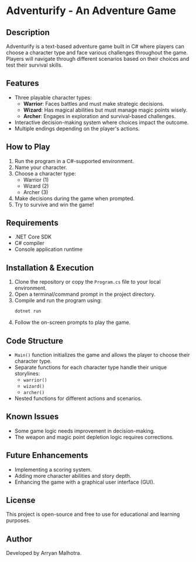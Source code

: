 ﻿# Adventurify - An Adventure Game

## Description

Adventurify is a text-based adventure game built in C# where players can choose a character type and face various challenges throughout the game. Players will navigate through different scenarios based on their choices and test their survival skills.

## Features

- Three playable character types:
    - **Warrior**: Faces battles and must make strategic decisions.
    - **Wizard**: Has magical abilities but must manage magic points wisely.
    - **Archer**: Engages in exploration and survival-based challenges.
- Interactive decision-making system where choices impact the outcome.
- Multiple endings depending on the player's actions.

## How to Play

1. Run the program in a C#-supported environment.
2. Name your character.
3. Choose a character type:
    - Warrior (1)
    - Wizard (2)
    - Archer (3)
4. Make decisions during the game when prompted.
5. Try to survive and win the game!

## Requirements

- .NET Core SDK
- C# compiler
- Console application runtime

## Installation & Execution

1. Clone the repository or copy the `Program.cs` file to your local environment.
2. Open a terminal/command prompt in the project directory.
3. Compile and run the program using:
   ```sh
   dotnet run
   ```
4. Follow the on-screen prompts to play the game.

## Code Structure

- `Main()` function initializes the game and allows the player to choose their character type.
- Separate functions for each character type handle their unique storylines:
    - `warrior()`
    - `wizard()`
    - `archer()`
- Nested functions for different actions and scenarios.

## Known Issues

- Some game logic needs improvement in decision-making.
- The weapon and magic point depletion logic requires corrections.

## Future Enhancements

- Implementing a scoring system.
- Adding more character abilities and story depth.
- Enhancing the game with a graphical user interface (GUI).

## License

This project is open-source and free to use for educational and learning purposes.

## Author

Developed by Arryan Malhotra.